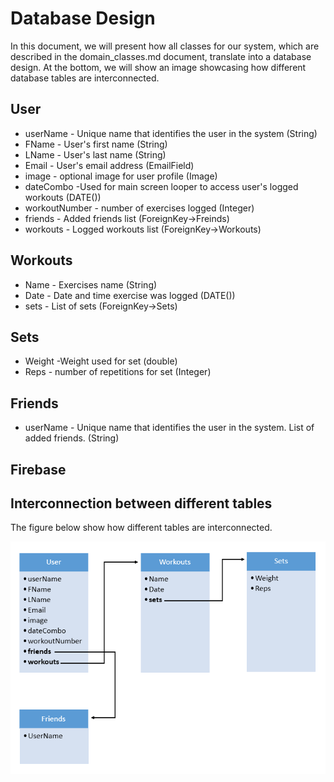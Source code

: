 # Database Design

In this document, we will present how all classes for our system, which are described in the domain_classes.md document, translate into a database design. At the bottom, we will show an image showcasing how different database tables are interconnected.

## User
* userName - Unique name that identifies the user in the system (String)
* FName - User's first name (String)
* LName - User's last name (String)
* Email - User's email address (EmailField)
* image - optional image for user profile (Image)
* dateCombo -Used for main screen looper to access user's logged workouts (DATE())
* workoutNumber - number of exercises  logged (Integer)
* friends  - Added friends list (ForeignKey->Freinds)
* workouts - Logged workouts list (ForeignKey->Workouts)

## Workouts
* Name - Exercises name (String)
* Date - Date and time exercise was logged  (DATE())
* sets - List of sets (ForeignKey->Sets)

## Sets
* Weight -Weight used for set (double)
* Reps - number of repetitions for set (Integer)

## Friends
* userName - Unique name that identifies the user in the system. List of added friends. (String)


## Firebase

## Interconnection between different tables

The figure below show how different tables are interconnected. 

![](/BTS530/Images/database.png)
